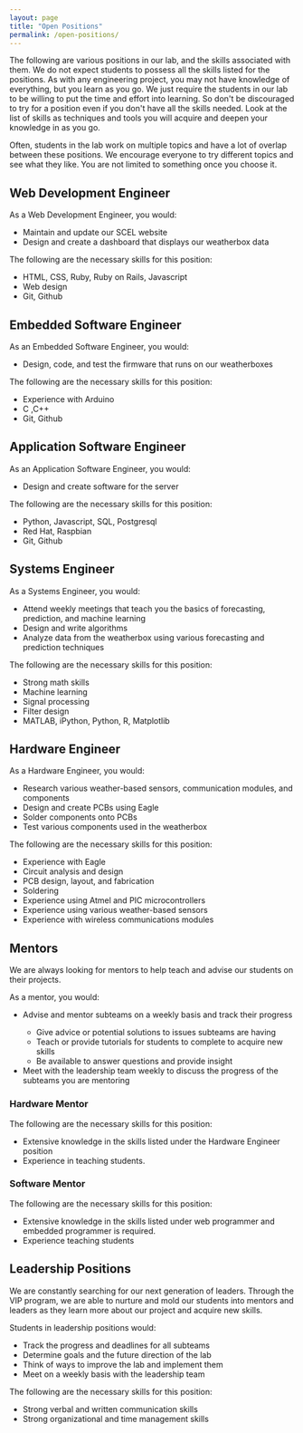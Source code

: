 ```yaml
---
layout: page
title: "Open Positions"
permalink: /open-positions/
---
```


The following are various positions in our lab, and the skills associated with 
them. We do not expect students to possess all the skills listed for the 
positions. As with any engineering project, you may not have knowledge of 
everything, but you learn as you go. We just require the students in our lab to 
be willing to put the time and effort into learning. So don't be discouraged to 
try for a position even if you don't have all the skills needed. Look at the 
list of skills as techniques and tools you will acquire and deepen your 
knowledge in as you go.

Often, students in the lab work on multiple topics and have a lot of overlap 
between these positions. We encourage everyone to try different topics and see 
what they like. You are not limited to something once you choose it.

<h2>Web Development Engineer</h2>

As a Web Development Engineer, you would:
<ul>
    <li>Maintain and update our SCEL website</li>
    <li>Design and create a dashboard that displays our weatherbox data</li>
</ul>

The following are the necessary skills for this position:
<ul>
    <li>HTML, CSS, Ruby, Ruby on Rails, Javascript</li>
    <li>Web design</li>
    <li>Git, Github</li>
</ul>

<h2>Embedded Software Engineer</h2>

As an Embedded Software Engineer, you would:
<ul>
    <li>Design, code, and test the firmware that runs on our weatherboxes</li>
</ul>

The following are the necessary skills for this position:
<ul>
    <li>Experience with Arduino</li>
    <li>C ,C++</li>
    <li>Git, Github</li>
</ul>

<h2>Application Software Engineer</h2>

As an Application Software Engineer, you would:
<ul>
    <li>Design and create software for the server</li>
</ul>

The following are the necessary skills for this position:
<ul>
    <li>Python, Javascript, SQL, Postgresql</li>
    <li>Red Hat, Raspbian</li>
    <li>Git, Github</li>
</ul>

<h2>Systems Engineer</h2>

As a Systems Engineer, you would:
<ul>
    <li>Attend weekly meetings that teach you the basics of forecasting, prediction, and machine learning</li>
    <li>Design and write algorithms</li>
    <li>Analyze data from the weatherbox using various forecasting and prediction techniques</li>
</ul>

The following are the necessary skills for this position:
<ul>
    <li>Strong math skills</li>
    <li>Machine learning</li>
    <li>Signal processing</li>
    <li>Filter design</li>
    <li>MATLAB, iPython, Python, R, Matplotlib</li>
</ul>

<h2>Hardware Engineer</h2>

As a Hardware Engineer, you would:
<ul>
    <li>Research various weather-based sensors, communication modules, and components</li>
    <li>Design and create PCBs using Eagle</li>
    <li>Solder components onto PCBs</li>
    <li>Test various components used in the weatherbox</li>
</ul>

The following are the necessary skills for this position:
<ul>
    <li>Experience with Eagle</li>
    <li>Circuit analysis and design</li>
    <li>PCB design, layout, and fabrication</li>
    <li>Soldering</li>
    <li>Experience using Atmel and PIC microcontrollers</li>
    <li>Experience using various weather-based sensors</li>
    <li>Experience with wireless communications modules</li>
</ul>

<h2>Mentors</h2>

We are always looking for mentors to help teach and advise our students on their projects.

As a mentor, you would:
<ul>
    <li>Advise and mentor subteams on a weekly basis and track their progress</li>
    <ul>
        <li>Give advice or potential solutions to issues subteams are having</li>
        <li>Teach or provide tutorials for students to complete to acquire new skills</li>
        <li>Be available to answer questions and provide insight</li>
    </ul>
    <li>Meet with the leadership team weekly to discuss the progress of the subteams you are mentoring</li>
</ul>

<h3>Hardware Mentor</h3>

The following are the necessary skills for this position:
<ul>
    <li>Extensive knowledge in the skills listed under the Hardware Engineer position</li>
    <li>Experience in teaching students.</li>
</ul>

<h3>Software Mentor</h3>

The following are the necessary skills for this position:
<ul>
    <li>Extensive knowledge in the skills listed under web programmer and embedded programmer is required.</li>
    <li>Experience teaching students</li>
</ul>

<h2>Leadership Positions</h2>

We are constantly searching for our next generation of leaders. Through the VIP program, we are able to nurture and mold our students into mentors and leaders as they learn more about our project and acquire new skills.

Students in leadership positions would:
<ul>
    <li>Track the progress and deadlines for all subteams</li>
    <li>Determine goals and the future direction of the lab</li>
    <li>Think of ways to improve the lab and implement them</li>
    <li>Meet on a weekly basis with the leadership team</li>
</ul>

The following are the necessary skills for this position:
<ul>
    <li>Strong verbal and written communication skills</li>
    <li>Strong organizational and time management skills</li>
</ul>

